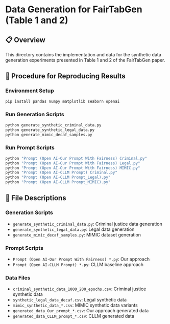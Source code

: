 # Data Generation for FairTabGen (Table 1 and 2)

## 📋 Overview

This directory contains the implementation and data for the synthetic data generation experiments presented in Table 1 and 2 of the FairTabGen paper.

## 🚀 Procedure for Reproducing Results

### Environment Setup
```bash
pip install pandas numpy matplotlib seaborn openai
```

### Run Generation Scripts
```bash
python generate_synthetic_criminal_data.py
python generate_synthetic_legal_data.py
python generate_mimic_decaf_samples.py
```

### Run Prompt Scripts
```bash
python "Prompt (Open AI-Our Prompt With Fairness) Criminal.py"
python "Prompt (Open AI-Our Prompt With Fairness) Legal.py"
python "Prompt (Open AI-Our Prompt With Fairness) MIMIC.py"
python "Prompt (Open AI-CLLM Prompt) Criminal.py"
python "Prompt (Open AI-CLLM Prompt_Legal).py"
python "Prompt (Open AI-CLLM Prompt_MIMIC).py"
```

## 📁 File Descriptions

### Generation Scripts
- `generate_synthetic_criminal_data.py`: Criminal justice data generation
- `generate_synthetic_legal_data.py`: Legal data generation
- `generate_mimic_decaf_samples.py`: MIMIC dataset generation

### Prompt Scripts
- `Prompt (Open AI-Our Prompt With Fairness) *.py`: Our approach
- `Prompt (Open AI-CLLM Prompt) *.py`: CLLM baseline approach

### Data Files
- `criminal_synthetic_data_1000_200_epochs.csv`: Criminal justice synthetic data
- `synthetic_legal_data_decaf.csv`: Legal synthetic data
- `mimic_synthetic_data_*.csv`: MIMIC synthetic data variants
- `generated_data_Our_prompt_*.csv`: Our approach generated data
- `generated_data_CLLM_prompt_*.csv`: CLLM generated data 